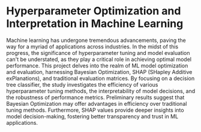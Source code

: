 # Hyperparameter Optimization and Interpretation in Machine Learning
Machine learning has undergone tremendous advancements, paving the way for a myriad of applications across industries. In the midst of this progress, the significance of hyperparameter tuning and model evaluation can't be understated, as they play a critical role in achieving optimal model performance. This project delves into the realm of ML model optimization and evaluation, harnessing Bayesian Optimization, SHAP (SHapley Additive exPlanations), and traditional evaluation matrices. By focusing on a decision tree classifier, the study investigates the efficiency of various hyperparameter tuning methods, the interpretability of model decisions, and the robustness of performance metrics. Preliminary results suggest that Bayesian Optimization may offer advantages in efficiency over traditional tuning methods. Furthermore, SHAP values provide deeper insights into model decision-making, fostering better transparency and trust in ML applications.
